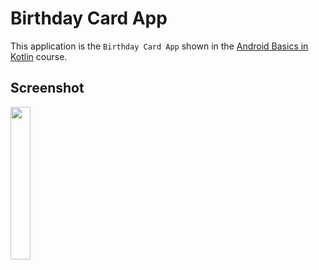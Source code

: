 # Birthday Card App

This application is the <code>Birthday Card App</code> shown in the [Android Basics in Kotlin](https://developer.android.com/courses/android-basics-kotlin/course) course.

## Screenshot
<p>
<img width="25%" src="https://github.com/tariksafakutuk/Android-Basics-in-Kotlin/assets/58528205/23c15f5e-e0f3-4503-8603-8f8b0b123a98" alt="">
</p>